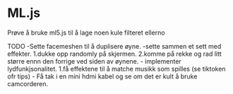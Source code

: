 # ML.js
 Prøve å bruke ml5.js til å lage noen kule filteret ellerno

 TODO
    -Sette facemeshen til å duplisere øyne.
    -sette sammen et sett med effekter. 
      1.dukke opp randomly på skjermen.
      2.komme på rekke og rad litt større ennn den forrige ved siden av øynene.
    - implementer lydfunkjsonalitet.
      1.få effektene til å matche musikk som spilles (se tiktoken ofr tips)
    - Få tak i en mini hdmi kabel og se om det er kult å bruke camcorderen.
